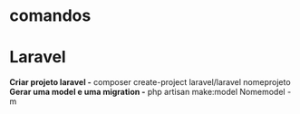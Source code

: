 # comandos
<h1> Laravel </h1>
<strong> Criar projeto laravel -</strong>
  composer create-project laravel/laravel nomeprojeto
<strong> Gerar uma model e uma migration -</strong>
php artisan make:model Nomemodel -m
